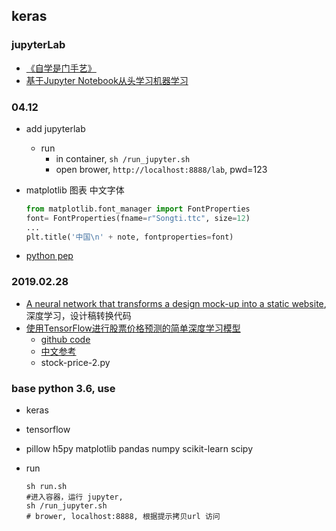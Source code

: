 keras
---

### jupyterLab

- [《自学是门手艺》](https://github.com/selfteaching/the-craft-of-selfteaching)
- [基于Jupyter Notebook从头学习机器学习](https://zhuanlan.zhihu.com/p/47230091)

### 04.12

- add jupyterlab

  - run
    - in container, `sh /run_jupyter.sh`
    - open brower, `http://localhost:8888/lab`, pwd=123

- matplotlib 图表 中文字体

  ```python
  from matplotlib.font_manager import FontProperties
  font= FontProperties(fname=r"Songti.ttc", size=12)
  ...
  plt.title('中国\n' + note, fontproperties=font)
  ```
- [python pep](https://www.python.org/dev/peps/pep-0008/)

### 2019.02.28

- [A neural network that transforms a design mock-up into a static website](https://github.com/emilwallner/Screenshot-to-code), 深度学习，设计稿转换代码
- [使用TensorFlow进行股票价格预测的简单深度学习模型](https://vimsky.com/article/3847.html)
  - [github code](https://github.com/sebastianheinz/stockprediction)
  - [中文参考](https://juejin.im/post/5c753a75518825013a575ec3)
  - stock-price-2.py

### base python 3.6, use

- keras
- tensorflow
- pillow h5py matplotlib pandas numpy scikit-learn scipy
- run

  ```shell
  sh run.sh
  #进入容器，运行 jupyter,
  sh /run_jupyter.sh
  # brower, localhost:8888, 根据提示拷贝url 访问
  ```
